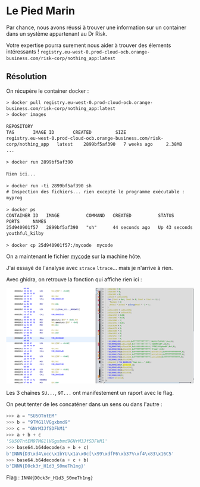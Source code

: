 # Le Pied Marin

Par chance, nous avons réussi à trouver une information sur un container 
dans un système appartenant au Dr Risk.

Votre expertise pourra surement nous aider à trouver des élements intéressants !
`registry.eu-west-0.prod-cloud-ocb.orange-business.com/risk-corp/nothing_app:latest`

## Résolution

On récupère le container docker : 

```
> docker pull registry.eu-west-0.prod-cloud-ocb.orange-business.com/risk-corp/nothing_app:latest
> docker images

REPOSITORY                                                                    TAG       IMAGE ID       CREATED         SIZE
registry.eu-west-0.prod-cloud-ocb.orange-business.com/risk-corp/nothing_app   latest    2899bf5af390   7 weeks ago     2.38MB
...

> docker run 2899bf5af390

Rien ici...

> docker run -ti 2899bf5af390 sh 
# Inspection des fichiers... rien excepté le programme exécutable : myprog

> docker ps
CONTAINER ID   IMAGE          COMMAND   CREATED          STATUS          PORTS     NAMES
25d940901f57   2899bf5af390   "sh"      44 seconds ago   Up 43 seconds             youthful_kilby

> docker cp 25d940901f57:/mycode  mycode
```

On a maintenant le fichier [mycode](mycode) sur la machine hôte.

J'ai essayé de l'analyse avec `strace`  `ltrace`... mais je n'arrive à rien.

Avec ghidra, on retrouve la fonction qui affiche rien ici :

![](pied_marin.png)

Les 3 chaînes `SU...`, `9T...` ont manifestement un raport avec le flag.

On peut tenter de les concaténer dans un sens ou dans l'autre : 

```python
>>> a = "SU5OTntEM"
>>> b = "9TMG1lVGgxbmd9"
>>> c = "GNrM3JfSDFkM1"
>>> a + b + c
'SU5OTntEM9TMG1lVGgxbmd9GNrM3JfSDFkM1'
>>> base64.b64decode(a + b + c)
b'INNN{D3\xd4\xcc\x1bYU\x1a\x0c[\x99\xdfF6\xb37%\xf4\x83\x16C5'
>>> base64.b64decode(a + c + b)
b'INNN{D0ck3r_H1d3_S0meTh1ng}'
```

Flag : `INNN{D0ck3r_H1d3_S0meTh1ng}`

